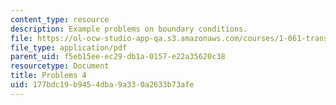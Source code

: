 ```yaml
---
content_type: resource
description: Example problems on boundary conditions.
file: https://ol-ocw-studio-app-qa.s3.amazonaws.com/courses/1-061-transport-processes-in-the-environment-fall-2008/177bdc19b9454dba9a330a2633b73afe_problems4.pdf
file_type: application/pdf
parent_uid: f5eb15ee-ec29-db1a-0157-e22a35620c38
resourcetype: Document
title: Problems 4
uid: 177bdc19-b945-4dba-9a33-0a2633b73afe
---
```

